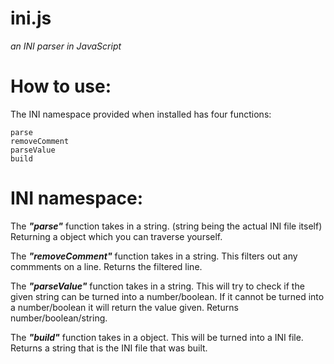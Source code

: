 # ini.js

*an INI parser in JavaScript*

# How to use:

The INI namespace provided when installed has four functions:

```
parse
removeComment
parseValue
build
```

# INI namespace:

The ***"parse"*** function takes in a string.
(string being the actual INI file itself)
Returning a object which you can traverse yourself.

The ***"removeComment"*** function takes in a string.
This filters out any commments on a line.
Returns the filtered line.

The ***"parseValue"*** function takes in a string.
This will try to check if the given string can be turned into a number/boolean.
If it cannot be turned into a number/boolean it will return the value given.
Returns number/boolean/string.

The ***"build"*** function takes in a object.
This will be turned into a INI file.
Returns a string that is the INI file that was built.
